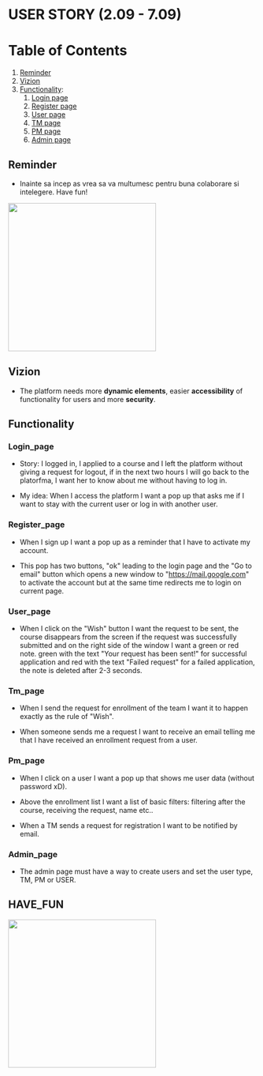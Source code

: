 # USER STORY (2.09 - 7.09)

# Table of Contents
1. [Reminder](#Reminder)
2. [Vizion](#Vizion)
3. [Functionality](#Functionality):
	1. [Login page](#Login_page)
	2. [Register page](#Register_page)
	3. [User page](#User_page)
	4. [TM page](#Tm_page)
	5. [PM page](#Pm_page)
	6. [Admin page](#Admin_page)


## Reminder
- Inainte sa incep as vrea sa va multumesc pentru buna colaborare si intelegere. Have fun!

<img src="https://media.giphy.com/media/NylYRvfyaIwtW/giphy.gif" height="300" height="300" align="middle">

## Vizion

- The platform needs more **dynamic elements**, easier **accessibility** of functionality for users and more **security**.

## Functionality

### Login_page 

- Story: I logged in, I applied to a course and I left the platform without giving a request for logout, if in the next two hours I will go back to the platorfma, I want her to know about me without having to log in.

- My idea: When I access the platform I want a pop up that asks me if I want to stay with the current user or log in with another user.

### Register_page

- When I sign up I want a pop up as a reminder that I have to activate my account.

- This pop has two buttons, "ok" leading to the login page and the "Go to email" button which opens a new window to "https://mail.google.com" to activate the account but at the same time redirects me to login on current page.

### User_page

- When I click on the "Wish" button I want the request to be sent, the course disappears from the screen if the request was successfully submitted and on the right side of the window I want a green or red note. green with the text "Your request has been sent!" for successful application and red with the text "Failed request" for a failed application, the note is deleted after 2-3 seconds.

### Tm_page

- When I send the request for enrollment of the team I want it to happen exactly as the rule of "Wish".

- When someone sends me a request I want to receive an email telling me that I have received an enrollment request from a user.

### Pm_page

- When I click on a user I want a pop up that shows me user data (without password xD).

- Above the enrollment list I want a list of basic filters: filtering after the course, receiving the request, name etc..

- When a TM sends a request for registration I want to be notified by email.

### Admin_page

- The admin page must have a way to create users and set the user type, TM, PM or USER.


## HAVE_FUN
<img src="https://media.giphy.com/media/s2qXK8wAvkHTO/giphy.gif" height="300" height="300" align="middle">

